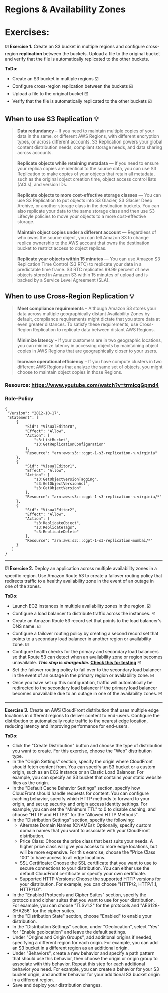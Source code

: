 # Regions & Availability Zones

# Exercises:
☑️ **Exercise 1.** Create an S3 bucket in multiple regions and configure cross-region **replication** between the buckets. Upload a file to the original bucket and verify that the file is automatically replicated to the other buckets.
   
   **ToDo:**
   - Create an S3 bucket in multiple regions ☑️
   - Configure cross-region replication between the buckets ☑️
   - Upload a file to the original bucket ☑️
   - Verify that the file is automatically replicated to the other buckets ☑️
  
   ## When to use S3 Replication 💡
   > **Data redundancy** – If you need to maintain multiple copies of your data in the same, or different AWS Regions, with different encryption types, or across different accounts. S3 Replication powers your global content distribution needs, compliant storage needs, and data sharing across accounts.<br/><br/>
   > **Replicate objects while retaining metadata** — If you need to ensure your replica copies are identical to the source data, you can use S3 Replication to make copies of your objects that retain all metadata, such as the original object creation time, object access control lists (ACLs), and version IDs.<br/><br/>
   > **Replicate objects to more cost-effective storage classes** — You can use S3 Replication to put objects into S3 Glacier, S3 Glacier Deep Archive, or another storage class in the destination buckets. You can also replicate your data to the same storage class and then use S3 Lifecyle policies to move your objects to a more cost-effective storage.<br/><br/>
   > **Maintain object copies under a different account** — Regardless of who owns the source object, you can tell Amazon S3 to change replica ownership to the AWS account that owns the destination bucket to restrict access to object replicas.<br/><br/>
   > **Replicate your objects within 15 minutes** — You can use Amazon S3 Replication Time Control (S3 RTC) to replicate your data in a predictable time frame. S3 RTC replicates 99.99 percent of new objects stored in Amazon S3 within 15 minutes of upload and is backed by a Service Level Agreement (SLA).
    
   ## When to use Cross-Region Replication 💡
   > **Meet compliance requirements** – Although Amazon S3 stores your data across multiple geographically distant Availability Zones by default, compliance requirements might dictate that you store data at even greater distances. To satisfy these requirements, use Cross-Region Replication to replicate data between distant AWS Regions.<br/><br/>
   > **Minimize latency** – If your customers are in two geographic locations, you can minimize latency in accessing objects by maintaining object copies in AWS Regions that are geographically closer to your users.<br/><br/>
   > **Increase operational efficiency** – If you have compute clusters in two different AWS Regions that analyze the same set of objects, you might choose to maintain object copies in those Regions.

   ### Resource: https://www.youtube.com/watch?v=trmicgGpmd4
   
   ### Role-Policy
   ```
   {
    "Version": "2012-10-17",
    "Statement": [
        {
            "Sid": "VisualEditor0",
            "Effect": "Allow",
            "Action": [
                "s3:ListBucket",
                "s3:GetReplicationConfiguration"
            ],
            "Resource": "arn:aws:s3:::cgpt-1-s3-replication-n.virginia"
        },
        {
            "Sid": "VisualEditor1",
            "Effect": "Allow",
            "Action": [
                "s3:GetObjectVersionTagging",
                "s3:GetObjectVersionAcl",
                "s3:GetObjectVersion"
            ],
            "Resource": "arn:aws:s3:::cgpt-1-s3-replication-n.virginia/*"
        },
        {
            "Sid": "VisualEditor2",
            "Effect": "Allow",
            "Action": [
                "s3:ReplicateObject",
                "s3:ReplicateTags",
                "s3:ReplicateDelete"
            ],
            "Resource": "arn:aws:s3:::cgpt-1-s3-replication-mumbai/*"
        }
      ]
   }
   ```
   --------------------------------------------
   
☑️ **Exercise 2.** Deploy an application across multiple availability zones in a specific region. Use Amazon Route 53 to create a failover routing policy that redirects traffic to a healthy availability zone in the event of an outage in one of the zones.

   **ToDo:**
   - Launch EC2 instances in multiple availability zones in the region. ☑️
   - Configure a load balancer to distribute traffic across the instances. ☑️
   - Create an Amazon Route 53 record set that points to the load balancer's DNS name. ☑️
   - Configure a failover routing policy by creating a second record set that points to a secondary load balancer in another region or availability zone. ☑️
   - Configure health checks for the primary and secondary load balancers so that Route 53 can detect when an availability zone or region becomes unavailable. **_This step is chargeable._ <a href="https://www.youtube.com/watch?v=cTrVCykJ-aU"> Check this for testing</a>** ☑️
   - Set the failover routing policy to fail over to the secondary load balancer in the event of an outage in the primary region or availability zone. ☑️
   - Once you have set up this configuration, traffic will automatically be redirected to the secondary load balancer if the primary load balancer becomes unavailable due to an outage in one of the availability zones. ☑️

 --------------------------------------------
 **Exercise 3.** Create an AWS CloudFront distribution that uses multiple edge locations in different regions to deliver content to end-users. Configure the distribution to automatically route traffic to the nearest edge location, reducing latency and improving performance for end-users.
   
   **ToDo:**
   - Click the "Create Distribution" button and choose the type of distribution you want to create. For this exercise, choose the "Web" distribution type.
   - In the "Origin Settings" section, specify the origin where CloudFront should fetch content from. You can specify an S3 bucket or a custom origin, such as an EC2 instance or an Elastic Load Balancer. For example, you can specify an S3 bucket that contains your static website files as the origin.
   - In the "Default Cache Behavior Settings" section, specify how CloudFront should handle requests for content. You can configure caching behavior, specify which HTTP methods to forward to your origin, and set up security and origin access identity settings. For example, you can set the "Minimum TTL" to 0 to disable caching, and choose "HTTP and HTTPS" for the "Allowed HTTP Methods".
   - In the "Distribution Settings" section, specify the following:
      - Alternate Domain Names (CNAMEs): Optionally, specify custom domain names that you want to associate with your CloudFront distribution.
      - Price Class: Choose the price class that best suits your needs. A higher price class will give you access to more edge locations, but will be more expensive. For this exercise, choose the "Price Class 100" to have access to all edge locations.
      - SSL Certificate: Choose the SSL certificate that you want to use to secure connections to your distribution. You can either use the default CloudFront certificate or specify your own certificate.
      - Supported HTTP Versions: Choose the supported HTTP versions for your distribution. For example, you can choose "HTTP/2, HTTP/1.1, HTTP/1.0".
   - In the "Enabled Protocols and Cipher Suites" section, specify the protocols and cipher suites that you want to use for your distribution. For example, you can choose "TLSv1.2" for the protocols and "AES128-SHA256" for the cipher suites.
   - In the "Distribution State" section, choose "Enabled" to enable your distribution.
   - In the "Distribution Settings" section, under "Geolocation", select "Yes" for "Enable geolocation" and leave the default settings.
   - Under "Origins and Origin Groups", add additional origins if needed, specifying a different region for each origin. For example, you can add an S3 bucket in a different region as an additional origin.
   - Under "Behaviors", create a new behavior and specify a path pattern that should use this behavior, then choose the origin or origin group to associate with this behavior. Repeat this step for each additional behavior you need. For example, you can create a behavior for your S3 bucket origin, and another behavior for your additional S3 bucket origin in a different region.
   - Save and deploy your distribution changes.
   
   
   
   
  
   
    
    

